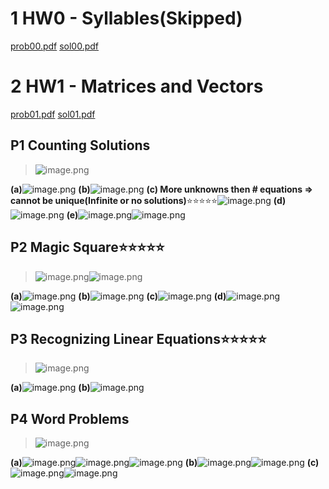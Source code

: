 # 1 HW0 - Syllables(Skipped)
[prob00.pdf](https://www.yuque.com/attachments/yuque/0/2023/pdf/12393765/1675673923054-6562587b-f237-4d2b-bd75-6d652330583a.pdf)
[sol00.pdf](https://www.yuque.com/attachments/yuque/0/2023/pdf/12393765/1675673922977-0b6df5bd-3e47-4b4e-9158-b89f96c03158.pdf)

# 2 HW1 - Matrices and Vectors
[prob01.pdf](https://www.yuque.com/attachments/yuque/0/2023/pdf/12393765/1675673932441-4838fa92-2973-43b3-bb9c-6214de346158.pdf)
[sol01.pdf](https://www.yuque.com/attachments/yuque/0/2023/pdf/12393765/1675673932416-de695d48-1107-45db-95e8-7c76a7c9a5c7.pdf)

## P1 Counting Solutions
> ![image.png](HW0_HW1-Sp23.assets/20230302_1053139830.png)

**(a)**![image.png](HW0_HW1-Sp23.assets/20230302_1053135565.png)
**(b)**![image.png](HW0_HW1-Sp23.assets/20230302_1053145942.png)
**(c) More unknowns then # equations => cannot be unique(Infinite or no solutions)**⭐⭐⭐⭐⭐![image.png](HW0_HW1-Sp23.assets/20230302_1053149698.png)
**(d)**![image.png](HW0_HW1-Sp23.assets/20230302_1053148122.png)
**(e)**![image.png](HW0_HW1-Sp23.assets/20230302_1053146042.png)![image.png](HW0_HW1-Sp23.assets/20230302_1053144962.png)



## P2 Magic Square⭐⭐⭐⭐⭐
> ![image.png](HW0_HW1-Sp23.assets/20230302_1053149403.png)![image.png](HW0_HW1-Sp23.assets/20230302_1053141637.png)

**(a)**![image.png](HW0_HW1-Sp23.assets/20230302_1053149899.png)
**(b)**![image.png](HW0_HW1-Sp23.assets/20230302_1053143508.png)
**(c)**![image.png](HW0_HW1-Sp23.assets/20230302_1053153838.png)
**(d)**![image.png](HW0_HW1-Sp23.assets/20230302_1053152889.png)![image.png](HW0_HW1-Sp23.assets/20230302_1053151235.png)


## P3 Recognizing Linear Equations⭐⭐⭐⭐⭐
> ![image.png](HW0_HW1-Sp23.assets/20230302_1053155594.png)

**(a)**![image.png](HW0_HW1-Sp23.assets/20230302_1053157093.png)
**(b)**![image.png](HW0_HW1-Sp23.assets/20230302_1053157028.png)



## P4 Word Problems
> ![image.png](HW0_HW1-Sp23.assets/20230302_1053167919.png)

**(a)**![image.png](HW0_HW1-Sp23.assets/20230302_1053167660.png)![image.png](HW0_HW1-Sp23.assets/20230302_1053164375.png)![image.png](HW0_HW1-Sp23.assets/20230302_1053167814.png)
**(b)**![image.png](HW0_HW1-Sp23.assets/20230302_1053165371.png)![image.png](HW0_HW1-Sp23.assets/20230302_1053165017.png)
**(c)**![image.png](HW0_HW1-Sp23.assets/20230302_1053173589.png)![image.png](HW0_HW1-Sp23.assets/20230302_1053171608.png)
